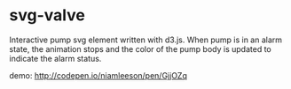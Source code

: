 # svg-valve
Interactive pump svg element written with d3.js. When pump is in an alarm state, the animation stops and the color of the pump body is updated to indicate the alarm status.

demo: http://codepen.io/niamleeson/pen/GjjOZq
